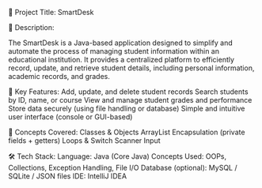 🧩 Project Title: SmartDesk

📘 Description:

The SmartDesk is a Java-based application designed to simplify and automate the process of managing student information within an educational institution. It provides a centralized platform to efficiently record, update, and retrieve student details, including personal information, academic records, and grades.

🚀 Key Features:
Add, update, and delete student records
Search students by ID, name, or course
View and manage student grades and performance
Store data securely (using file handling or database)
Simple and intuitive user interface (console or GUI-based)

🧠 Concepts Covered:
Classes & Objects 
ArrayList
Encapsulation (private fields + getters)
Loops & Switch
Scanner Input

🛠️ Tech Stack:
Language: Java (Core Java)
Concepts Used: OOPs, Collections, Exception Handling, File I/O
Database (optional): MySQL / SQLite / JSON files
IDE: IntelliJ IDEA


